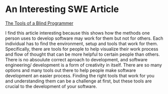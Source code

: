 <h1> An Interesting SWE Article </h1>

[The Tools of a Blind Programmer](https://www.parhamdoustdar.com/2016/04/03/tools-of-blind-programmer/)

<p> I find this article interesting because this shows how the methods one person uses to develop software may work for them but not for others. Each individual has to find the environment, setup and tools that work for them. Specifically, there are tools for people to help visualize their work process and flow of thought that can be more helpful to certain people than others. There is no absoulute correct aproach to development, and software engineering/ development is a form of creativity in itself. There are so many options and many tools out there to help people make software development an easier process. Finding the right tools that work for you and understanding them can be a challenge at first, but these tools are crucial to the development of your software. </p>
